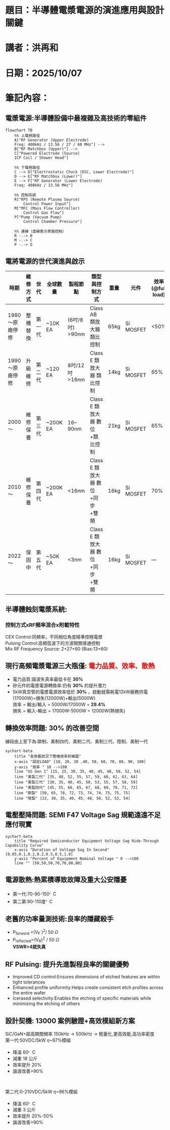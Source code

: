 # 題目：半導體電漿電源的演進應用與設計關鍵
# 講者：洪再和
# 日期：2025/10/07
# 筆記內容：

## 電漿電源:半導體設備中最複雜及高技術的零組件

```mermaid
flowchart TB
    %% 上電極路徑
    A["RF Generator (Upper Electrode)
    Freq: 400kHz / 13.56 / 27 / 60 MHz"] --> 
    B["RF Matchbox (Upper)"] --> 
    C["Powered Electrode (Source)
    ICP Coil / Shower Head"]

    %% 下電極路徑
    C --> D["Electrostatic Chuck (ESC, Lower Electrode)"]
    D --> E["RF Matchbox (Lower)"]
    E --> F["RF Generator (Lower Electrode)
    Freq: 400kHz / 13.56 MHz"]

    %% 控制系統
    R["RPS (Remote Plasma Source)
        Control Power Input"]
    M["MFC (Mass Flow Controller)
        Control Gas Flow"]
    P["Pump (Vacuum Pump)
        Control Chamber Pressure"]

    %% 連線（虛線表示旁路控制）
    R -.-> B
    M -.-> C
    P -.-> D

```
## 電將電源的世代演進與啟示

| 時期           | 維修方式   | 世代   | 全球數量 | 製程節點          | 類型與控制方式             | 重量  | 元件       | 效率 (@full load) | 備註                    |
|----------------|------------|--------|-----------|-------------------|----------------------------|-------|-------------|------------------|-------------------------|
| 1980～原廠停修 | 整機替換   | 第一代 | ~10K EA   | (6吋/8吋) >90nm   | Class AB 類放大器 類比控制 | 65kg  | Si MOSFET   | <50%             |                         |
| 1990～原廠停修 | 升級維修   | 第二代 | ~120 EA   | 8吋/12吋 >16nm    | Class E 類放大器 類比控制  | 14kg  | Si MOSFET   | 65%              |                         |
| 2000～         | 維修保養   | 第三代 | ~200K EA  | 16–90nm           | Class E 類放大器 數位+類比控制 | 21kg  | Si MOSFET   | 65%              |                         |
| 2010～         | 維修保養   | 第四代 | ~200K EA  | <16nm             | Class E 類放大器 數位+同步+雙頻 | 16kg  | Si MOSFET   | 70%              |                         |
| 2022～         | 保固中     | 第五代 | ~50K EA   | <3nm              | Class E 類放大器 數位+同步+雙頻 | 16kg  | Si MOSFET   | —                | 無須 Matchbox / DirectDriver |

## 半導體蝕刻電漿系統:
### 控制方式xRF頻率混合x附載特性 <br>
CEX Control:同頻率，不同相位角度精準控穩電漿 <br>
Pulsing Control:高頻弦波下的方波開關導通控制<br>
Mix RF Frequency Source: 2+27+60 (Bias:13+60)<br>

## 現行高頻電漿電源三大瓶僅:<font color="red"> 電力品質、效率、散熱</font>
* 電力品質:諧波失真率最低卡在 **30%**
* 矽元件的電漿電源轉換率:仍有 **30%** 的提升潛力
* 5kW真空管的電漿電源效率低於 **30%** ，啟動就需耗電12kW廠務供電(17000W)=損失(12000W)+輸出(5000W)<br>
  效率 = 輸出/輸入 = 5000W/17000W = **29.4%**<br>
  損失 = 輸入-輸出 = 17000W-5000W = 12000W(熱損失)

## 轉換效率問題: 30% 的改善空間
線段由上至下為:歐制、美制四代、美制二代、美制三代、陸制、美制一代
```mermaid
xychart-beta
    title "各負載狀況下整機效率折線圖"
    x-axis "設定LOAD" [10, 20, 30 ,40, 50, 60, 70, 80, 90, 100]
    y-axis "效率 " 10 -->100
    line "US Gen 1" [15, 25, 30, 35, 40, 45, 48, 50, 52, 54]
    line "美製二代" [35, 48, 52, 55, 57, 59, 60, 62, 63, 64]
    line "美製三代" [30, 35, 40, 45, 50, 53, 55, 57, 58, 59]
    line "美製四代" [45, 55, 60, 65, 67, 68, 69, 70, 71, 72]
    line "歐製" [50, 65, 70, 72, 73, 74, 74, 75, 75, 75]
    line "陸製" [22, 30, 35, 40, 45, 48, 50, 52, 53, 54]
```
## 電壓壓降問題: SEMI F47 Voltage Sag 規範遠遠不足應付現實
```mermaid
xychart-beta
    title "Required Semiconductor Equipment Voltage Sag Ride-Through Capability Curve"
    x-axis "Duration of Voltage Sag In Second" [0.05,0.1,0.2,0.2,0.5,0.5,1.0]
    y-axis "Percent of Equipment Nominal Voltage " 0 -->100
    line "" [50,50,50,70,70,80,80]
```

## 電源散熱:熱累積導致故障及重大公安隱憂
* 第一代:70-90-150<sup>。</sup>C
* 第二第:90-110度<sup>。</sup>C

## 老舊的功率量測技術:良率的隱藏殺手
- P<sub>forword</sub>  =(V<sub>F</sub> )<sup>2</sup>/ 50 $\Omega$
- P<sub>reflected</sub>=(V<sub>R</sub>)<sup>2</sup> / 50 $\Omega$ <br>
 **VSWR>4就失真**

## RF Pulsing: 提升先進製程良率的關鍵優勢
- Improved CD control:Ensures dimensions of etched features are within tight tolerances
- Enhanced profile uniformity:Helps create consistent etch profiles across the entire wafer
- Icerased selectivity:Enables the etching of specific materials while minimizing the etching of others

## 設計契機: 13000 案例驗證+高效模組新方案
SiC/GaN+超高開關頻率 150kHz $\rightarrow$ 500kHz $\rightarrow$ 輕量化,更高效能,高功率密度<br>
第一代:50VDC/5kW $\eta$~97%模組
- 降溫 60<sup>。</sup>C
- 減重 18 公斤
- 效率提升 20%
- 諧波改善>90%
<br>

第二代:0-210VDC/5kW $\eta$~96%模組
- 降溫 60<sup>。</sup>C
- 減重 3 公斤
- 效率提升 20%-50%
- 諧波改善>90%
